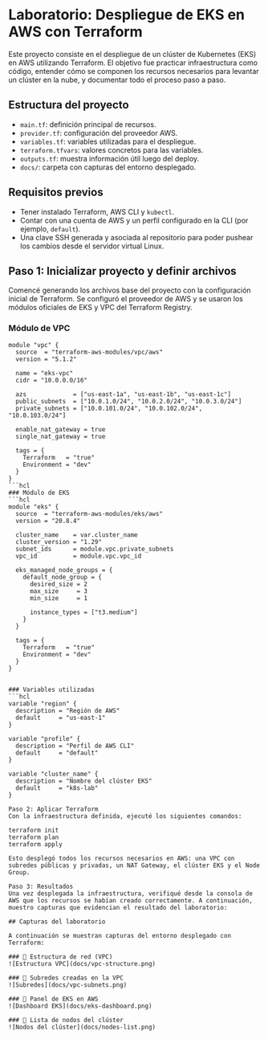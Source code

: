 # Laboratorio: Despliegue de EKS en AWS con Terraform

Este proyecto consiste en el despliegue de un clúster de Kubernetes (EKS) en AWS utilizando Terraform. El objetivo fue practicar infraestructura como código, entender cómo se componen los recursos necesarios para levantar un clúster en la nube, y documentar todo el proceso paso a paso.

## Estructura del proyecto

- `main.tf`: definición principal de recursos.
- `provider.tf`: configuración del proveedor AWS.
- `variables.tf`: variables utilizadas para el despliegue.
- `terraform.tfvars`: valores concretos para las variables.
- `outputs.tf`: muestra información útil luego del deploy.
- `docs/`: carpeta con capturas del entorno desplegado.

## Requisitos previos

- Tener instalado Terraform, AWS CLI y `kubectl`.
- Contar con una cuenta de AWS y un perfil configurado en la CLI (por ejemplo, `default`).
- Una clave SSH generada y asociada al repositorio para poder pushear los cambios desde el servidor virtual Linux.

## Paso 1: Inicializar proyecto y definir archivos

Comencé generando los archivos base del proyecto con la configuración inicial de Terraform. Se configuró el proveedor de AWS y se usaron los módulos oficiales de EKS y VPC del Terraform Registry.

### Módulo de VPC

```hcl
module "vpc" {
  source  = "terraform-aws-modules/vpc/aws"
  version = "5.1.2"

  name = "eks-vpc"
  cidr = "10.0.0.0/16"

  azs             = ["us-east-1a", "us-east-1b", "us-east-1c"]
  public_subnets  = ["10.0.1.0/24", "10.0.2.0/24", "10.0.3.0/24"]
  private_subnets = ["10.0.101.0/24", "10.0.102.0/24", "10.0.103.0/24"]

  enable_nat_gateway = true
  single_nat_gateway = true

  tags = {
    Terraform   = "true"
    Environment = "dev"
  }
}
```hcl
### Módulo de EKS
```hcl
module "eks" {
  source  = "terraform-aws-modules/eks/aws"
  version = "20.8.4"

  cluster_name    = var.cluster_name
  cluster_version = "1.29"
  subnet_ids      = module.vpc.private_subnets
  vpc_id          = module.vpc.vpc_id

  eks_managed_node_groups = {
    default_node_group = {
      desired_size = 2
      max_size     = 3
      min_size     = 1

      instance_types = ["t3.medium"]
    }
  }

  tags = {
    Terraform   = "true"
    Environment = "dev"
  }
}


### Variables utilizadas
```hcl
variable "region" {
  description = "Región de AWS"
  default     = "us-east-1"
}

variable "profile" {
  description = "Perfil de AWS CLI"
  default     = "default"
}

variable "cluster_name" {
  description = "Nombre del clúster EKS"
  default     = "k8s-lab"
}

Paso 2: Aplicar Terraform
Con la infraestructura definida, ejecuté los siguientes comandos:

terraform init
terraform plan
terraform apply

Esto desplegó todos los recursos necesarios en AWS: una VPC con subredes públicas y privadas, un NAT Gateway, el clúster EKS y el Node Group.

Paso 3: Resultados
Una vez desplegada la infraestructura, verifiqué desde la consola de AWS que los recursos se habían creado correctamente. A continuación, muestro capturas que evidencian el resultado del laboratorio:

## Capturas del laboratorio

A continuación se muestran capturas del entorno desplegado con Terraform:

### 🔹 Estructura de red (VPC)
![Estructura VPC](docs/vpc-structure.png)

### 🔹 Subredes creadas en la VPC
![Subredes](docs/vpc-subnets.png)

### 🔹 Panel de EKS en AWS
![Dashboard EKS](docs/eks-dashboard.png)

### 🔹 Lista de nodos del clúster
![Nodos del clúster](docs/nodes-list.png)

